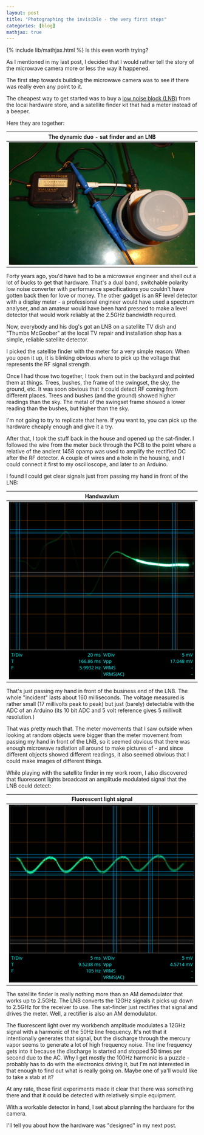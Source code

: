 ```yaml
---
layout: post
title: "Photographing the invisible - the very first steps"
categories: [blog]
mathjax: true
---
```

{% include lib/mathjax.html %}
Is this even worth trying?

As I mentioned in my last post, I decided that I would rather tell the story of the microwave camera more or less the way it happened.

The first step towards building the microwave camera was to see if there was really even any point to it.

The cheapest way to get started was to buy a [low noise block (LNB)](https://en.wikipedia.org/wiki/Low-noise_block_downconverter) from the local hardware store, and a satellite finder kit that had a meter instead of a beeper.

Here they are together:

|The dynamic duo - sat finder and an LNB|
|---------------------------------------|
|![sat finder and lnb](/assets/rfcamera/satfinder-lnb.jpg)|

Forty years ago, you'd have had to be a microwave engineer and shell out a lot of bucks to get that hardware.  That's a dual band, switchable polarity low noise converter with performance specifications you couldn't have gotten back then for love or money.  The other gadget is an RF level detector with a display meter - a professional engineer would have used a spectrum analyser, and an amateur would have been hard pressed to make a level detector that would work reliably at the 2.5GHz bandwidth required.

Now, everybody and his dog's got an LNB on a satellite TV dish and "Thumbs McGoober" at the local TV repair and installation shop has a simple, reliable satellite detector.

I picked the satellite finder with the meter for a very simple reason:  When you open it up, it is blinking obvious where to pick up the voltage that represents the RF signal strength.

Once I had those two together, I took them out in the backyard and pointed them at things.  Trees, bushes, the frame of the swingset, the sky, the ground, etc.  It was soon obvious that it could detect RF coming from different places.  Trees and bushes (and the ground) showed higher readings than the sky.  The metal of the swingset frame showed a lower reading than the bushes, but higher than the sky.

I'm not going to try to replicate that here.  If you want to, you can pick up the hardware cheaply enough and give it a try.

After that, I took the stuff back in the house and opened up the sat-finder.  I followed the wire from the meter back through the PCB to the point where a relative of the ancient 1458 opamp was used to amplify the rectified DC after the RF detector.  A couple of wires and a hole in the housing, and I could connect it first to my oscilloscope, and later to an Arduino.

I found I could get clear signals just from passing my hand in front of the LNB:

|Handwavium|
|----------|
|![handwavium](/assets/rfcamera/hand-satfinder.png)|

That's just passing my hand in front of the business end of the LNB.  The whole "incident" lasts about 160 milliseconds.  The voltage measured is rather small (17 millivolts peak to peak) but just (barely) detectable with the ADC of an Arduino (its 10 bit ADC and 5 volt reference gives 5 millivolt resolution.)

That was pretty much that.  The meter movements that I saw outside when looking at random objects were bigger than the meter movement from passing my hand in front of the LNB, so it seemed obvious that there was enough microwave radiation all around to make pictures of - and since different objects showed different readings, it also seemed obvious that I could make images of different things.

While playing with the satellite finder in my work room, I also discovered that fluorescent lights broadcast an amplitude modulated signal that the LNB could detect:

|Fluorescent light signal|
|------------------------|
|![Fluorescent light signal](/assets/rfcamera/fluorescentlight-100hz.png)|

The satellite finder is really nothing more than an AM demodulator that works up to 2.5GHz.  The LNB converts the 12GHz signals it picks up down to 2.5GHz for the receiver to use.  The sat-finder just rectifies that signal and drives the meter.  Well, a rectifier is also an AM demodulator.

The fluorescent light over my workbench amplitude modulates a 12GHz signal with a harmonic of the 50Hz line frequency.  It's not that it intentionally generates that signal, but the discharge through the mercury vapor seems to generate a lot of high frequency noise.  The line frequency gets into it because the discharge is started and stopped 50 times per second due to the AC.  Why I get mostly the 100Hz harmonic is a puzzle - probably has to do with the electronics driving it, but I'm not interested in that enough to find out what is really going on.  Maybe one of ya'll would like to take a stab at it?

At any rate, those first experiments made it clear that there was something there and that it could be detected with relatively simple equipment.

With a workable detector in hand, I set about planning the hardware for the camera.

I'll tell you about how the hardware was "designed" in my next post.
